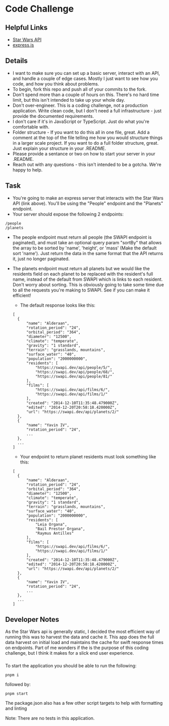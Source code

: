 # Code Challenge

## Helpful Links

- [Star Wars API ](https://swapi.py4e.com/)
- [express.js](https://expressjs.com/)

## Details

- I want to make sure you can set up a basic server, interact with an API, and handle a couple of edge cases. Mostly I just want to see how you code, and how you think about problems.
- To begin, fork this repo and push all of your commits to the fork.
- Don't spend more than a couple of hours on this. There's no hard time limit, but this isn't intended to take up your whole day.
- Don't over-engineer. This is a coding challenge, not a production application. Write clean code, but I don't need a full infrastructure - just provide the documented requirements.
- I don't care if it's in JavaScript or TypeScript. Just do what you're comfortable with.
- Folder structure - If you want to do this all in one file, great. Add a comment at the top of the file telling me how you would structure things in a larger scale project. If you want to do a full folder structure, great. Just explain your structure in your .README.
- Please provide a sentance or two on how to start your server in your .README.
- Reach out with any questions - this isn't intended to be a gotcha. We're happy to help.

## Task

- You're going to make an express server that interacts with the Star Wars API (link above). You'll be using the "People" endpoint and the "Planets" endpoint.
- Your server should expose the following 2 endpoints:

```
/people
/planets
```

- The people endpoint must return all people (the SWAPI endpoint is paginated), and must take an optional query param "sortBy" that allows the array to be sorted by 'name', 'height', or 'mass' (Make the default sort 'name'). Just return the data in the same format that the API returns it, just no longer paginated.

- The planets endpoint must return all planets but we would like the residents field on each planet to be replaced with the resident's full name, instead of the default from SWAPI which is links to each resident. Don't worry about sorting. This is obviously going to take some time due to all the requests you're making to SWAPI. See if you can make it efficient!
  - The default response looks like this:
  ```
  [
  	{
  		"name": "Alderaan",
  		"rotation_period": "24",
  		"orbital_period": "364",
  		"diameter": "12500",
  		"climate": "temperate",
  		"gravity": "1 standard",
  		"terrain": "grasslands, mountains",
  		"surface_water": "40",
  		"population": "2000000000",
  		"residents": [
  			"https://swapi.dev/api/people/5/",
  			"https://swapi.dev/api/people/68/",
  			"https://swapi.dev/api/people/81/"
  		],
  		"films": [
  			"https://swapi.dev/api/films/6/",
  			"https://swapi.dev/api/films/1/"
  		],
  		"created": "2014-12-10T11:35:48.479000Z",
  		"edited": "2014-12-20T20:58:18.420000Z",
  		"url": "https://swapi.dev/api/planets/2/"
  	},
  	{
  		"name": "Yavin IV",
  		"rotation_period": "24",
  		...
  	},
  	...
  ]
  ```
  - Your endpoint to return planet residents must look something like this:
  ```
  [
  	{
  		"name": "Alderaan",
  		"rotation_period": "24",
  		"orbital_period": "364",
  		"diameter": "12500",
  		"climate": "temperate",
  		"gravity": "1 standard",
  		"terrain": "grasslands, mountains",
  		"surface_water": "40",
  		"population": "2000000000",
  		"residents": [
  			"Leia Organa",
  			"Bail Prestor Organa",
  			"Raymus Antilles"
  		],
  		"films": [
  			"https://swapi.dev/api/films/6/",
  			"https://swapi.dev/api/films/1/"
  		],
  		"created": "2014-12-10T11:35:48.479000Z",
  		"edited": "2014-12-20T20:58:18.420000Z",
  		"url": "https://swapi.dev/api/planets/2/"
  	},
  	{
  		"name": "Yavin IV",
  		"rotation_period": "24",
  		...
  	},
  	...
  ]
  ```

## Developer Notes

As the Star Wars api is generally static, I decided the most efficient way of running this was to harvest the data and cache it. This app does the full data harvest on initial load and maintains the cache for swift response times on endpoints. Part of me wonders if the is the purpose of this coding challenge, but I think it makes for a slick end user experience.

###

To start the application you should be able to run the following:

```
pnpm i
```

followed by:

```
pnpm start
```

The package.json also has a few other script targets to help with formatting and linting

Note: There are no tests in this application.
